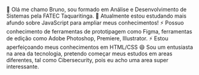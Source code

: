 👋 Olá me chamo Bruno, sou formado em Análise e Desenvolvimento de Sistemas pela FATEC Taquaritinga.
🌱 Atualmente estou estudando mais afundo sobre JavaScript para ampliar meus conhecimentos! 
⚡ Possuo conhecimento de ferramentas de prototipagem como Figma, ferramentas de edição como Adobe Photoshop, Premiere, Illustrator.
⚡ Estou aperfeiçoando meus conhecimentos em HTML/CSS
😄 Sou um entusiasta na area da tecnologia, pretendo começar meus estudos em areas diferentes, tal como Cibersecurity, pois eu acho uma area super interessante. 
